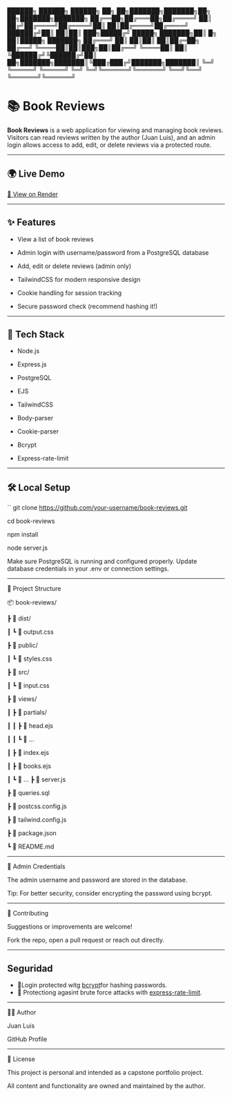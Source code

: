 ██████╗  ██████╗  ██████╗ ██╗  ██╗███████╗███████╗██╗    ██╗███████╗███████╗
██╔══██╗██╔═══██╗██╔════╝ ██║ ██╔╝██╔════╝██╔════╝██║    ██║██╔════╝██╔════╝
██████╔╝██║   ██║██║  ███╗█████╔╝ █████╗  ███████╗██║ █╗ ██║█████╗  ███████╗
██╔═══╝ ██║   ██║██║   ██║██╔═██╗ ██╔══╝  ╚════██║██║███╗██║██╔══╝  ╚════██║
██║     ╚██████╔╝╚██████╔╝██║  ██╗███████╗███████║╚███╔███╔╝███████╗███████║
╚═╝      ╚═════╝  ╚═════╝ ╚═╝  ╚═╝╚══════╝╚══════╝ ╚══╝╚══╝ ╚══════╝╚══════╝

# 📚 Book Reviews

**Book Reviews** is a web application for viewing and managing book reviews.  
Visitors can read reviews written by the author (Juan Luis), and an admin login allows access to add, edit, or delete reviews via a protected route.

---

## 🌍 Live Demo

[🔗 View on Render](https://your-render-link.com) <!-- Replace with actual link -->

---

## ✨ Features

- View a list of book reviews

- Admin login with username/password from a PostgreSQL database

- Add, edit or delete reviews (admin only)

- TailwindCSS for modern responsive design

- Cookie handling for session tracking

- Secure password check (recommend hashing it!)


---

## 🧰 Tech Stack

- Node.js

- Express.js

- PostgreSQL

- EJS

- TailwindCSS

- Body-parser

- Cookie-parser

- Bcrypt

- Express-rate-limit

---

## 🛠️ Local Setup

``
git clone https://github.com/your-username/book-reviews.git

cd book-reviews

npm install

node server.js

Make sure PostgreSQL is running and configured properly. Update database credentials in your .env or connection settings.

---

📂 Project Structure


📦 book-reviews/

 ┣ 📂 dist/

 ┃ ┗ 📄 output.css

 ┣ 📂 public/

 ┃ ┗ 📄 styles.css

 ┣ 📂 src/

 ┃ ┗ 📄 input.css

 ┣ 📂 views/

 ┃ ┣ 📂 partials/

 ┃ ┃ ┣ 📄 head.ejs

 ┃ ┃ ┗ 📄 ...

 ┃ ┣ 📄 index.ejs


 ┃ ┣ 📄 books.ejs

 ┃ ┗ 📄 ...
 ┣ 📄 server.js

 ┣ 📄 queries.sql

 ┣ 📄 postcss.config.js

 ┣ 📄 tailwind.config.js

 ┣ 📄 package.json

 ┗ 📄 README.md

---

🔐 Admin Credentials

The admin username and password are stored in the database.

Tip: For better security, consider encrypting the password using bcrypt.

---

🤝 Contributing

Suggestions or improvements are welcome!

Fork the repo, open a pull request or reach out directly.

---

## Seguridad

- 🔐Login protected witg [bcrypt](https://www.npmjs.com/package/bcrypt)for hashing passwords.
- 🚫 Protectiong agasint brute force attacks with [express-rate-limit](https://www.npmjs.com/package/express-rate-limit).

---
👨‍💻 Author


Juan Luis

GitHub Profile

---
📜 License


This project is personal and intended as a capstone portfolio project.

All content and functionality are owned and maintained by the author.

